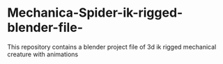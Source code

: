 # Mechanica-Spider-ik-rigged-blender-file-
This repository contains a blender project file of 3d ik rigged mechanical creature with animations 
